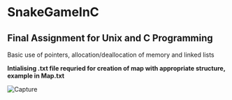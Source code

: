 # SnakeGameInC

## Final Assignment for Unix and C Programming

Basic use of pointers, allocation/deallocation of memory and linked lists

**Intialising .txt file requried for creation of map with appropriate structure, example in __Map.txt__** 


![Capture](https://github.com/user-attachments/assets/b85aae29-5cde-4ec0-9bb9-a20cd3b5d8a4)

